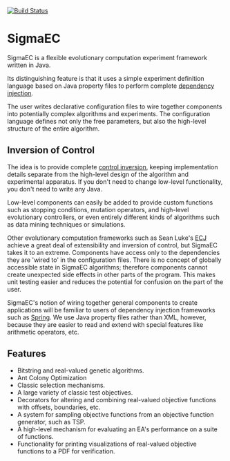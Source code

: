 [![Build Status](https://travis-ci.org/SigmaX/SigmaEC.svg?branch=master)](https://travis-ci.org/https://travis-ci.org/SigmaX/SigmaEC)

# SigmaEC

SigmaEC is a flexible evolutionary computation experiment framework written in
Java.

Its distinguishing feature is that it uses a simple experiment definition
language based on Java property files to perform complete [dependency injection][2].

The user writes declarative configuration files to wire together components into
potentially complex algorithms and experiments.  The configuration language
defines not only the free parameters, but also the high-level structure of the entire algorithm.

## Inversion of Control

The idea is to provide complete [control inversion][1], keeping implementation
details separate from the high-level design of the algorithm and experimental
apparatus.  If you don't need to change low-level functionality, you don't
need to write any Java.

Low-level components can easily be added to provide custom functions such as
stopping conditions, mutation operators, and high-level evolutionary controllers,
or even entirely different kinds of algorithms such as data mining techniques
or simulations.

Other evolutionary computation frameworks such as Sean Luke's [ECJ][3] achieve
a great deal of extensibility and inversion of control, but SigmaEC takes it
to an extreme.  Components have access only to the dependencies they are 'wired
to' in the configuration files.  There is no concept of globally accessible
state in SigmaEC algorithms; therefore components cannot create unexpected side
effects in other parts of the program.  This makes unit testing easier and
reduces the potential for confusion on the part of the user.

SigmaEC's notion of wiring together general components to create applications
will be familiar to users of dependency injection frameworks such as [Spring][4].
We use Java property files rather than XML, however, because they are
easier to read and extend with special features like arithmetic operators, etc.

## Features

  - Bitstring and real-valued genetic algorithms.
  - Ant Colony Optimization
  - Classic selection mechanisms.
  - A large variety of classic test objectives.
  - Decorators for altering and combining real-valued objective functions with offsets, boundaries, etc.
  - A system for sampling objective functions from an objective function generator, such as TSP.
  - A high-level mechanism for evaluating an EA's performance on a suite of functions.
  - Functionality for printing visualizations of real-valued objective functions to a PDF for verification.

[1]: http://en.wikipedia.org/wiki/Inversion_of_control
[2]: http://en.wikipedia.org/wiki/Dependency_injection
[3]: http://cs.gmu.edu/~eclab/projects/ecj
[4]: htpp://projects.spring.io/spring-framework